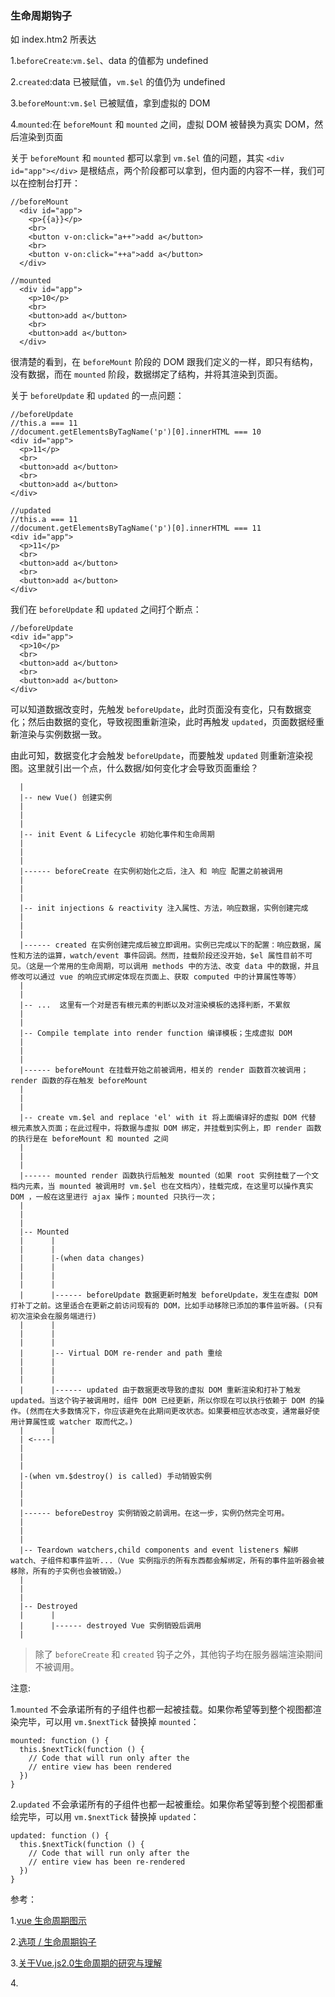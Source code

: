 ### 生命周期钩子

如 index.htm2 所表达

1.`beforeCreate`:`vm.$el`、data 的值都为 undefined

2.`created`:data 已被赋值，`vm.$el` 的值仍为 undefined

3.`beforeMount`:`vm.$el` 已被赋值，拿到虚拟的 DOM

4.`mounted`:在 `beforeMount` 和 `mounted` 之间，虚拟 DOM 被替换为真实 DOM，然后渲染到页面

关于 `beforeMount` 和 `mounted` 都可以拿到 `vm.$el` 值的问题，其实 `<div id="app"></div>` 是根结点，两个阶段都可以拿到，但内面的内容不一样，我们可以在控制台打开：

```
//beforeMount
  <div id="app">
    <p>{{a}}</p>
    <br>
    <button v-on:click="a++">add a</button>
    <br>
    <button v-on:click="++a">add a</button>
  </div>

//mounted
  <div id="app">
    <p>10</p>
    <br>
    <button>add a</button>
    <br>
    <button>add a</button>
  </div>
```

很清楚的看到，在 `beforeMount` 阶段的 DOM 跟我们定义的一样，即只有结构，没有数据，而在 `mounted` 阶段，数据绑定了结构，并将其渲染到页面。

关于 `beforeUpdate` 和 `updated` 的一点问题：

```
//beforeUpdate
//this.a === 11 
//document.getElementsByTagName('p')[0].innerHTML === 10
<div id="app">
  <p>11</p>
  <br>
  <button>add a</button>
  <br>
  <button>add a</button>
</div>

//updated
//this.a === 11 
//document.getElementsByTagName('p')[0].innerHTML === 11
<div id="app">
  <p>11</p>
  <br>
  <button>add a</button>
  <br>
  <button>add a</button>
</div>
```

我们在 `beforeUpdate` 和 `updated` 之间打个断点：

```
//beforeUpdate
<div id="app">
  <p>10</p> 
  <br> 
  <button>add a</button> 
  <br> 
  <button>add a</button>
</div>
```

可以知道数据改变时，先触发 `beforeUpdate`，此时页面没有变化，只有数据变化；然后由数据的变化，导致视图重新渲染，此时再触发 `updated`，页面数据经重新渲染与实例数据一致。

由此可知，数据变化才会触发 `beforeUpdate`，而要触发 `updated` 则重新渲染视图。这里就引出一个点，什么数据/如何变化才会导致页面重绘？

```
  |
  |-- new Vue() 创建实例
  |
  |
  |
  |-- init Event & Lifecycle 初始化事件和生命周期
  |
  |
  |
  |------ beforeCreate 在实例初始化之后，注入 和 响应 配置之前被调用
  |
  |
  |
  |-- init injections & reactivity 注入属性、方法，响应数据，实例创建完成
  |
  |
  |
  |------ created 在实例创建完成后被立即调用。实例已完成以下的配置：响应数据，属性和方法的运算，watch/event 事件回调。然而，挂载阶段还没开始，$el 属性目前不可见。（这是一个常用的生命周期，可以调用 methods 中的方法、改变 data 中的数据，并且修改可以通过 vue 的响应式绑定体现在页面上、获取 computed 中的计算属性等等）
  |
  |
  |-- ...  这里有一个对是否有根元素的判断以及对渲染模板的选择判断，不累叙
  |
  |
  |-- Compile template into render function 编译模板；生成虚拟 DOM
  |
  |
  |
  |------ beforeMount 在挂载开始之前被调用，相关的 render 函数首次被调用；render 函数的存在触发 beforeMount 
  |
  |
  |
  |-- create vm.$el and replace 'el' with it 将上面编译好的虚拟 DOM 代替 根元素放入页面；在此过程中，将数据与虚拟 DOM 绑定，并挂载到实例上，即 render 函数的执行是在 beforeMount 和 mounted 之间
  |
  |
  |
  |------ mounted render 函数执行后触发 mounted（如果 root 实例挂载了一个文档内元素，当 mounted 被调用时 vm.$el 也在文档内），挂载完成，在这里可以操作真实 DOM ，一般在这里进行 ajax 操作；mounted 只执行一次；
  |
  |
  |
  |-- Mounted
  |      |
  |      |
  |      |-(when data changes)
  |      |
  |      |
  |      |
  |      |------ beforeUpdate 数据更新时触发 beforeUpdate，发生在虚拟 DOM 打补丁之前。这里适合在更新之前访问现有的 DOM，比如手动移除已添加的事件监听器。(只有初次渲染会在服务端进行)
  |      |
  |      |
  |      |
  |      |-- Virtual DOM re-render and path 重绘
  |      |
  |      |
  |      |
  |      |------ updated 由于数据更改导致的虚拟 DOM 重新渲染和打补丁触发 updated。当这个钩子被调用时，组件 DOM 已经更新，所以你现在可以执行依赖于 DOM 的操作。(然而在大多数情况下，你应该避免在此期间更改状态。如果要相应状态改变，通常最好使用计算属性或 watcher 取而代之。)
  |      |
  | <----|
  |
  |
  |
  |-(when vm.$destroy() is called) 手动销毁实例
  |
  |
  |
  |------ beforeDestroy 实例销毁之前调用。在这一步，实例仍然完全可用。
  |
  |
  |
  |-- Teardown watchers,child components and event listeners 解绑 watch、子组件和事件监听...（Vue 实例指示的所有东西都会解绑定，所有的事件监听器会被移除，所有的子实例也会被销毁。）
  |
  |
  |
  |-- Destroyed
  |      |
  |      |------ destroyed Vue 实例销毁后调用
  |
```

> 除了 `beforeCreate` 和 `created` 钩子之外，其他钩子均在服务器端渲染期间不被调用。

注意:

1.`mounted` 不会承诺所有的子组件也都一起被挂载。如果你希望等到整个视图都渲染完毕，可以用 `vm.$nextTick` 替换掉 `mounted`：

```
mounted: function () {
  this.$nextTick(function () {
    // Code that will run only after the
    // entire view has been rendered
  })
}
```

2.`updated` 不会承诺所有的子组件也都一起被重绘。如果你希望等到整个视图都重绘完毕，可以用 `vm.$nextTick` 替换掉 `updated`：

```
updated: function () {
  this.$nextTick(function () {
    // Code that will run only after the
    // entire view has been re-rendered
  })
}
```

参考：

1.[vue 生命周期图示](https://cn.vuejs.org/v2/guide/instance.html#%E7%94%9F%E5%91%BD%E5%91%A8%E6%9C%9F%E5%9B%BE%E7%A4%BA)

2.[选项 / 生命周期钩子](https://cn.vuejs.org/v2/api/#%E9%80%89%E9%A1%B9-%E7%94%9F%E5%91%BD%E5%91%A8%E6%9C%9F%E9%92%A9%E5%AD%90)

3.[关于Vue.js2.0生命周期的研究与理解](https://segmentfault.com/a/1190000010336178)

4.[]()